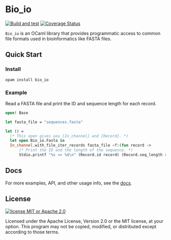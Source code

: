 # Bio_io

[![Build and test](https://github.com/mooreryan/bio_io/actions/workflows/build_and_test.yml/badge.svg?branch=main)](https://github.com/mooreryan/bio_io/actions/workflows/build_and_test.yml) [![Coverage Status](https://coveralls.io/repos/github/mooreryan/bio_io/badge.svg?branch=main)](https://coveralls.io/github/mooreryan/bio_io?branch=main)

`Bio_io` is an OCaml library that provides programmatic access to
common file formats used in bioinformatics like FASTA files.

## Quick Start

### Install

```
opam install bio_io
```

### Example

Read a FASTA file and print the ID and sequence length for each record.

```ocaml
open! Base

let fasta_file = "sequences.fasta"

let () =
  (* This open gives you [In_channel] and [Record]. *)
  let open Bio_io.Fasta in
  In_channel.with_file_iter_records fasta_file ~f:(fun record ->
      (* Print the ID and the length of the sequence. *)
      Stdio.printf "%s => %d\n" (Record.id record) (Record.seq_length record))
```

## Docs

For more examples, API, and other usage info, see the [docs](https://mooreryan.github.io/bio_io/).

## License

[![license MIT or Apache
2.0](https://img.shields.io/badge/license-MIT%20or%20Apache%202.0-blue)](https://github.com/mooreryan/bio_io)

Licensed under the Apache License, Version 2.0 or the MIT license, at
your option. This program may not be copied, modified, or distributed
except according to those terms.
